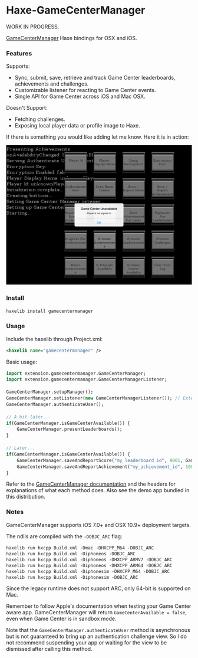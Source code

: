 # Haxe-GameCenterManager

WORK IN PROGRESS.

[GameCenterManager](https://github.com/nihalahmed/GameCenterManager) Haxe bindings for OSX and iOS. 

### Features ###

Supports:
* Sync, submit, save, retrieve and track Game Center leaderboards, achievements and challenges.
* Customizable listener for reacting to Game Center events.
* Single API for Game Center across iOS and Mac OSX.

Doesn't Support:
* Fetching challenges.
* Exposing local player data or profile image to Haxe.

If there is something you would like adding let me know. Here it is in action:
	
![Screenshot of it working](https://github.com/Tw1ddle/haxe-gamecentermanager/blob/master/demo/screenshots/unavailable.png?raw=true "Screenshot")

### Install ###

```bash
haxelib install gamecentermanager
```

### Usage ###

Include the haxelib through Project.xml:
```xml
<haxelib name="gamecentermanager" />
```

Basic usage:
```haxe
import extension.gamecentermanager.GameCenterManager;
import extension.gamecentermanager.GameCenterManagerListener;

GameCenterManager.setupManager();
GameCenterManager.setListener(new GameCenterManagerListener()); // Extend the default listener to manage events yourself.
GameCenterManager.authenticateUser();

// A bit later...
if(GameCenterManager.isGameCenterAvailable()) {
	GameCenterManager.presentLeaderboards();
}

// Later...
if(GameCenterManager.isGameCenterAvailable()) {
	GameCenterManager.saveAndReportScore("my_leaderboard_id", 9001, GameCenterSortOrder.HighToLow);
	GameCenterManager.saveAndReportAchievement("my_achievement_id", 100.0, true);
}
```

Refer to the [GameCenterManager documentation](https://github.com/nihalahmed/GameCenterManager) and the headers for explanations of what each method does. Also see the demo app bundled in this distribution.

### Notes ###
GameCenterManager supports iOS 7.0+ and OSX 10.9+ deployment targets.

The ndlls are compiled with the ```-DOBJC_ARC``` flag:
```
haxelib run hxcpp Build.xml -Dmac -DHXCPP_M64 -DOBJC_ARC
haxelib run hxcpp Build.xml -Diphoneos -DOBJC_ARC
haxelib run hxcpp Build.xml -Diphoneos -DHXCPP_ARMV7 -DOBJC_ARC
haxelib run hxcpp Build.xml -Diphoneos -DHXCPP_ARM64 -DOBJC_ARC
haxelib run hxcpp Build.xml -Diphonesim -DHXCPP_M64 -DOBJC_ARC
haxelib run hxcpp Build.xml -Diphonesim -DOBJC_ARC
```

Since the legacy runtime does not support ARC, only 64-bit is supported on Mac.

Remember to follow Apple's documentation when testing your Game Center aware app. GameCenterManager will return ```GameCenterAvailable = false```, even when Game Center is in sandbox mode.

Note that the ```GameCenterManager.authenticateUser``` method is asynchronous but is not guaranteed to bring up an authentication challenge view. So I do not recommend suspending your app or waiting for the view to be dismissed after calling this method.